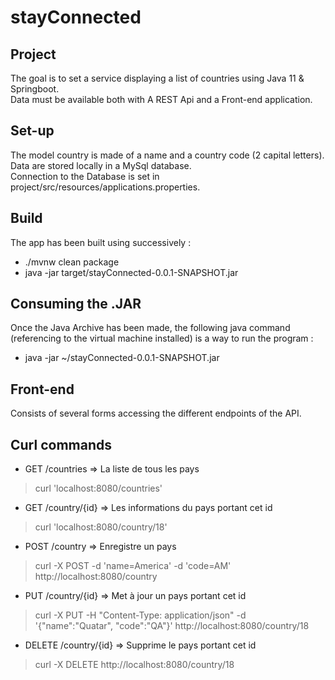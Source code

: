 # stayConnected

## Project 
The goal is to set a service displaying a list of countries using Java 11 & Springboot.  
Data must be available both with A REST Api and a Front-end application.

## Set-up
The model country is made of a name and a country code (2 capital letters).  
Data are stored locally in a MySql database.  
Connection to the Database is set in project/src/resources/applications.properties.

## Build
The app has been built using successively :  
- ./mvnw clean package  
- java -jar target/stayConnected-0.0.1-SNAPSHOT.jar

## Consuming the .JAR
Once the Java Archive has been made, the following java command (referencing to the virtual machine installed) is a way to run the program :  
- java -jar ~/stayConnected-0.0.1-SNAPSHOT.jar

## Front-end
Consists of several forms accessing the different endpoints of the API.

## Curl commands
- GET /countries => La liste de tous les pays  
> curl 'localhost:8080/countries'  
- GET /country/{id} => Les informations du pays portant cet id  
> curl 'localhost:8080/country/18'  
- POST /country => Enregistre un pays  
> curl -X POST -d 'name=America' -d 'code=AM' http://localhost:8080/country  
- PUT /country/{id} => Met à jour un pays portant cet id  
> curl -X PUT -H "Content-Type: application/json" -d '{"name":"Quatar", "code":"QA"}' http://localhost:8080/country/18  
- DELETE /country/{id} => Supprime le pays portant cet id  
> curl -X DELETE http://localhost:8080/country/18  
